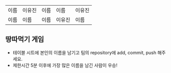 <table>
      <tbody>
        <tr>
          <td>이름</td>
          <td>이유진</td>
          <td>이름</td>
          <td>이름</td>
          <td>이유진</td>
        </tr>
        <tr>
          <td>이름</td>
          <td>이름</td>
          <td>이름</td>
          <td>이유진</td>
          <td>이름</td>
        </tr>
      </tbody>
</table>

## 땅따먹기 게임

- 테이블 시트에 본인의 이름을 남기고 팀의 repository에 add, commit, push 해주세요.
- 제한시간 5분 이후에 가장 많은 이름을 남긴 사람이 우승!
